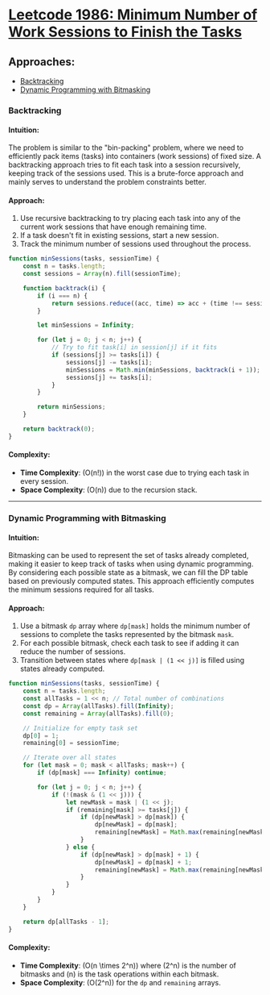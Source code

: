 # [Leetcode 1986: Minimum Number of Work Sessions to Finish the Tasks](https://leetcode.com/problems/minimum-number-of-work-sessions-to-finish-the-tasks/)

## Approaches:
- [Backtracking](#backtracking)
- [Dynamic Programming with Bitmasking](#dynamic-programming-with-bitmasking)

### Backtracking

#### Intuition:
The problem is similar to the "bin-packing" problem, where we need to efficiently pack items (tasks) into containers (work sessions) of fixed size. A backtracking approach tries to fit each task into a session recursively, keeping track of the sessions used. This is a brute-force approach and mainly serves to understand the problem constraints better.

#### Approach:
1. Use recursive backtracking to try placing each task into any of the current work sessions that have enough remaining time.
2. If a task doesn't fit in existing sessions, start a new session.
3. Track the minimum number of sessions used throughout the process.

```javascript
function minSessions(tasks, sessionTime) {
    const n = tasks.length;
    const sessions = Array(n).fill(sessionTime);

    function backtrack(i) {
        if (i === n) {
            return sessions.reduce((acc, time) => acc + (time !== sessionTime), 0);
        }

        let minSessions = Infinity;

        for (let j = 0; j < n; j++) {
            // Try to fit task[i] in session[j] if it fits
            if (sessions[j] >= tasks[i]) {
                sessions[j] -= tasks[i];
                minSessions = Math.min(minSessions, backtrack(i + 1));
                sessions[j] += tasks[i];
            }
        }

        return minSessions;
    }

    return backtrack(0);
}
```

#### Complexity:
- **Time Complexity**: \(O(n!)\) in the worst case due to trying each task in every session.
- **Space Complexity**: \(O(n)\) due to the recursion stack.

---

### Dynamic Programming with Bitmasking

#### Intuition:
Bitmasking can be used to represent the set of tasks already completed, making it easier to keep track of tasks when using dynamic programming. By considering each possible state as a bitmask, we can fill the DP table based on previously computed states. This approach efficiently computes the minimum sessions required for all tasks.

#### Approach:
1. Use a bitmask `dp` array where `dp[mask]` holds the minimum number of sessions to complete the tasks represented by the bitmask `mask`.
2. For each possible bitmask, check each task to see if adding it can reduce the number of sessions.
3. Transition between states where `dp[mask | (1 << j)]` is filled using states already computed.

```javascript
function minSessions(tasks, sessionTime) {
    const n = tasks.length;
    const allTasks = 1 << n; // Total number of combinations
    const dp = Array(allTasks).fill(Infinity);
    const remaining = Array(allTasks).fill(0);

    // Initialize for empty task set
    dp[0] = 1;
    remaining[0] = sessionTime;

    // Iterate over all states
    for (let mask = 0; mask < allTasks; mask++) {
        if (dp[mask] === Infinity) continue;

        for (let j = 0; j < n; j++) {
            if (!(mask & (1 << j))) {
                let newMask = mask | (1 << j);
                if (remaining[mask] >= tasks[j]) {
                    if (dp[newMask] > dp[mask]) {
                        dp[newMask] = dp[mask];
                        remaining[newMask] = Math.max(remaining[newMask], remaining[mask] - tasks[j]);
                    }
                } else {
                    if (dp[newMask] > dp[mask] + 1) {
                        dp[newMask] = dp[mask] + 1;
                        remaining[newMask] = Math.max(remaining[newMask], sessionTime - tasks[j]);
                    }
                }
            }
        }
    }

    return dp[allTasks - 1];
}
```

#### Complexity:
- **Time Complexity**: \(O(n \times 2^n)\) where \(2^n\) is the number of bitmasks and \(n\) is the task operations within each bitmask.
- **Space Complexity**: \(O(2^n)\) for the `dp` and `remaining` arrays.

